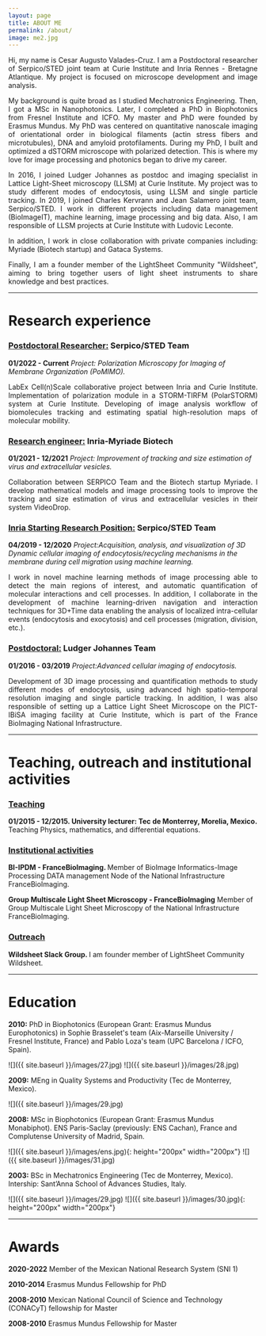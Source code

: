 ```yaml
---
layout: page
title: ABOUT ME
permalink: /about/
image: me2.jpg
---
```


<p align="justify">Hi, my name is Cesar Augusto Valades-Cruz. I am a Postdoctoral researcher of Serpico/STED joint team at Curie Institute and Inria Rennes - Bretagne Atlantique. My project is focused on microscope development and image analysis.</p>

<p align="justify">My background is quite broad as I studied Mechatronics Engineering. Then, I got a MSc in Nanophotonics. Later, I completed a PhD in Biophotonics from Fresnel Institute and ICFO. My master and PhD were founded by Erasmus Mundus. My PhD was centered on quantitative nanoscale imaging of orientational order in biological filaments (actin stress fibers and microtubules), DNA and amyloid protofilaments. During my PhD, I built and optimized a dSTORM microscope with polarized detection. This is where my love for image processing and photonics began to drive my career.</p>

<p align="justify">In 2016, I joined Ludger Johannes as postdoc and imaging specialist in Lattice Light-Sheet microscopy (LLSM) at Curie Institute. My project was to study different modes of endocytosis, using LLSM and single particle tracking. In 2019, I joined Charles Kervrann and Jean Salamero joint team, Serpico/STED. I work in different projects including data management (BioImageIT), machine learning, image processing and big data. Also, I am responsible of LLSM projects at Curie Institute with Ludovic Leconte. </p>

<p align="justify">In addition, I work in close collaboration with private companies including: Myriade (Biotech startup) and Gataca Systems.</p>

<p align="justify">Finally, I am a founder member of the LightSheet Community "Wildsheet", aiming to bring together users of light sheet instruments to share knowledge and best practices.
</p>


***
# Research experience #

### <u> Postdoctoral Researcher:</u>  Serpico/STED Team 
<b>01/2022 - Current</b> *Project: Polarization Microscopy for Imaging of Membrane Organization (PoMIMO).*

<p align="justify">LabEx Cell(n)Scale collaborative project between Inria and Curie Institute. Implementation of polarization module in a STORM-TIRFM (PolarSTORM) system at Curie Institute. Developing of image analysis workflow of biomolecules tracking and estimating spatial high-resolution maps of molecular mobility.</p>


### <u> Research engineer:</u> Inria-Myriade Biotech 
<b>01/2021 - 12/2021</b> *Project: Improvement of tracking and size estimation of virus and extracellular vesicles.*

<p align="justify">Collaboration between SERPICO Team and the Biotech startup Myriade. I develop mathematical models and image processing tools to improve the tracking and size estimation of virus and extracellular vesicles in their system VideoDrop.</p>

### <u> Inria Starting Research Position:</u> Serpico/STED Team
<b>04/2019 - 12/2020</b> *Project:Acquisition, analysis, and visualization of 3D Dynamic cellular imaging of endocytosis/recycling mechanisms in the membrane during cell migration using machine learning.*

<p align="justify">I work in novel machine learning methods of image processing able to detect the main regions of interest, and automatic quantification of molecular interactions and cell processes. In addition, I collaborate in the development of machine learning-driven navigation and interaction techniques for 3D+Time data enabling the analysis of localized intra-cellular events (endocytosis and exocytosis) and cell processes (migration, division, etc.). </p>

### <u> Postdoctoral:</u> Ludger Johannes Team 
<b>01/2016 - 03/2019</b> *Project:Advanced cellular imaging of endocytosis.*

<p align="justify">Development of 3D image processing and quantification methods to study different modes of endocytosis, using advanced high spatio-temporal resolution imaging and single particle tracking. In addition, I was also responsible of setting up a Lattice Light Sheet Microscope on the PICT-IBiSA imaging facility at Curie Institute, which is part of the France BioImaging National Infrastructure.</p>


***
# Teaching, outreach and institutional activities 

### <u> Teaching </u>

<b>01/2015 - 12/2015. University lecturer: Tec de Monterrey, Morelia, Mexico. </b> Teaching Physics, mathematics, and differential equations.

### <u> Institutional activities </u>

<b>BI-IPDM - FranceBioImaging. </b> Member of BioImage Informatics-Image Processing DATA management Node of the National Infrastructure FranceBioImaging.

<b>Group Multiscale Light Sheet Microscopy - FranceBioImaging</b> Member of Group Multiscale Light Sheet Microscopy of the National Infrastructure FranceBioImaging.

### <u> Outreach </u>

<b>Wildsheet Slack Group. </b> I am founder member of LightSheet Community Wildsheet.

***
# Education 


<b>2010:</b> PhD in Biophotonics (European Grant: Erasmus Mundus Europhotonics) in Sophie Brasselet's team (Aix-Marseille University / Fresnel Institute, France) and Pablo Loza's team (UPC Barcelona / ICFO, Spain).

![]({{ site.baseurl }}/images/27.jpg)   ![]({{ site.baseurl }}/images/28.jpg)

<b>2009:</b> MEng in Quality Systems and Productivity (Tec de Monterrey, Mexico).

![]({{ site.baseurl }}/images/29.jpg)

<b>2008:</b> MSc in Biophotonics (European Grant: Erasmus Mundus Monabiphot).  ENS Paris-Saclay (previously: ENS Cachan), France and Complutense University of Madrid, Spain.

![]({{ site.baseurl }}/images/ens.jpg){: height="200px" width="200px"}  ![]({{ site.baseurl }}/images/31.jpg)

<b>2003:</b> BSc in Mechatronics Engineering (Tec de Monterrey, Mexico). Intership: Sant’Anna School of Advances Studies, Italy.

![]({{ site.baseurl }}/images/29.jpg) ![]({{ site.baseurl }}/images/30.jpg){: height="200px" width="200px"} 

***
# Awards

<b>2020-2022</b> Member of the Mexican National Research System (SNI 1)

<b>2010-2014</b> Erasmus Mundus Fellowship for PhD	

<b>2008-2010</b> Mexican National Council of Science and Technology (CONACyT) fellowship for Master 

<b>2008-2010</b> Erasmus Mundus Fellowship for Master
